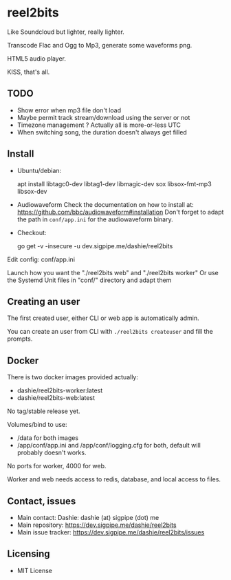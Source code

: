 # reel2bits

Like Soundcloud but lighter, really lighter.

Transcode Flac and Ogg to Mp3, generate some waveforms png.

HTML5 audio player.

KISS, that's all.

## TODO

- Show error when mp3 file don't load
- Maybe permit track stream/download using the server or not
- Timezone management ? Actually all is more-or-less UTC
- When switching song, the duration doesn't always get filled

## Install

- Ubuntu/debian:

    apt install libtagc0-dev libtag1-dev libmagic-dev sox libsox-fmt-mp3 libsox-dev

- Audiowaveform
    Check the documentation on how to install at: https://github.com/bbc/audiowaveform#installation
    Don't forget to adapt the path in ```conf/app.ini``` for the audiowaveform binary.

- Checkout:

    go get -v -insecure -u dev.sigpipe.me/dashie/reel2bits

Edit config: conf/app.ini

Launch how you want the "./reel2bits web" and "./reel2bits worker"
Or use the Systemd Unit files in "conf/" directory and adapt them

## Creating an user

The first created user, either CLI or web app is automatically admin.

You can create an user from CLI with ```./reel2bits createuser``` and fill the prompts.

## Docker

There is two docker images provided actually:

- dashie/reel2bits-worker:latest
- dashie/reel2bits-web:latest

No tag/stable release yet.

Volumes/bind to use:

- /data for both images
- /app/conf/app.ini and /app/conf/logging.cfg for both, default will probably doesn't works.

No ports for worker, 4000 for web.

Worker and web needs access to redis, database, and local access to files.

## Contact, issues

- Main contact: Dashie: dashie (at) sigpipe (dot) me
- Main repository: <https://dev.sigpipe.me/dashie/reel2bits>
- Main issue tracker: <https://dev.sigpipe.me/dashie/reel2bits/issues>

## Licensing

- MIT License
